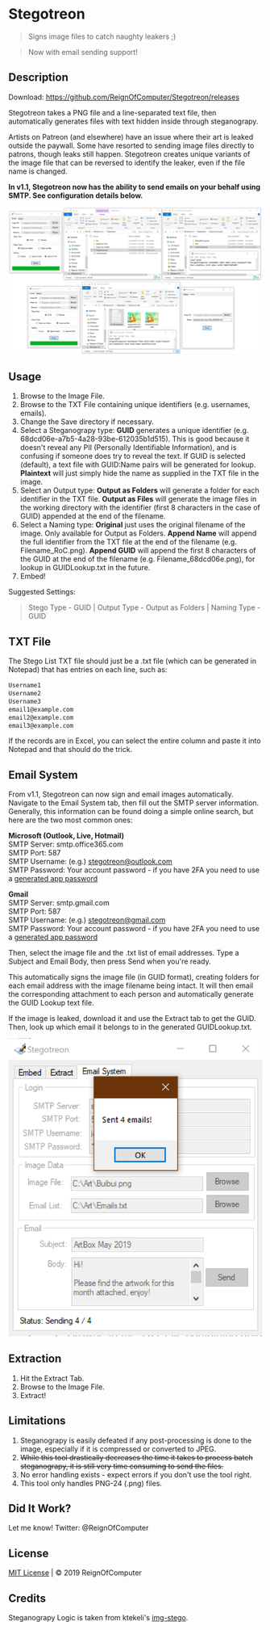 # Stegotreon

> Signs image files to catch naughty leakers ;)

> Now with email sending support!

## Description

Download: https://github.com/ReignOfComputer/Stegotreon/releases

Stegotreon takes a PNG file and a line-separated text file, then automatically generates files with text hidden inside through steganograpy.

Artists on Patreon (and elsewhere) have an issue where their art is leaked outside the paywall. Some have resorted to sending image files directly to patrons, though leaks still happen. Stegotreon creates unique variants of the image file that can be reversed to identify the leaker, even if the file name is changed.

**In v1.1, Stegotreon now has the ability to send emails on your behalf using SMTP. See configuration details below.**

<p align="center"> <img src="Screenshot.png"> </p>

## Usage

1. Browse to the Image File.
2. Browse to the TXT File containing unique identifiers (e.g. usernames, emails).
3. Change the Save directory if necessary.
4. Select a Steganograpy type: **GUID** generates a unique identifier (e.g. 68dcd06e-a7b5-4a28-93be-612035b1d515). This is good because it doesn't reveal any PII (Personally Identifiable Information), and is confusing if someone does try to reveal the text. If GUID is selected (default), a text file with GUID:Name pairs will be generated for lookup. **Plaintext** will just simply hide the name as supplied in the TXT file in the image.
5. Select an Output type: **Output as Folders** will generate a folder for each identifier in the TXT file. **Output as Files** will generate the image files in the working directory with the identifier (first 8 characters in the case of GUID) appended at the end of the filename.
6. Select a Naming type: **Original** just uses the original filename of the image. Only available for Output as Folders. **Append Name** will append the full identifier from the TXT file at the end of the filename (e.g. Filename_RoC.png). **Append GUID** will append the first 8 characters of the GUID at the end of the filename (e.g. Filename_68dcd06e.png), for lookup in GUIDLookup.txt in the future.
7. Embed!

Suggested Settings:
> Stego Type - GUID | Output Type - Output as Folders | Naming Type - GUID

## TXT File

The Stego List TXT file should just be a .txt file (which can be generated in Notepad) that has entries on each line, such as:

```
Username1
Username2
Username3
email1@example.com
email2@example.com
email3@example.com
```

If the records are in Excel, you can select the entire column and paste it into Notepad and that should do the trick.

## Email System

From v1.1, Stegotreon can now sign and email images automatically. Navigate to the Email System tab, then fill out the SMTP server information. Generally, this information can be found doing a simple online search, but here are the two most common ones:

**Microsoft (Outlook, Live, Hotmail)**  
SMTP Server: smtp.office365.com  
SMTP Port: 587  
SMTP Username: (e.g.) stegotreon@outlook.com  
SMTP Password: Your account password - if you have 2FA you need to use a [generated app password](https://account.microsoft.com/security)

**Gmail**  
SMTP Server: smtp.gmail.com  
SMTP Port: 587  
SMTP Username: (e.g.) stegotreon@gmail.com  
SMTP Password: Your account password - if you have 2FA you need to use a [generated app password](https://myaccount.google.com/apppasswords)

Then, select the image file and the .txt list of email addresses. Type a Subject and Email Body, then press Send when you're ready.

This automatically signs the image file (in GUID format), creating folders for each email address with the image filename being intact. It will then email the corresponding attachment to each person and automatically generate the GUID Lookup text file.

If the image is leaked, download it and use the Extract tab to get the GUID. Then, look up which email it belongs to in the generated GUIDLookup.txt.

<p align="center" height="400"> <img src="Screenshot-Email.png"> </p>

## Extraction

1. Hit the Extract Tab.
2. Browse to the Image File.
3. Extract!

## Limitations

1. Steganograpy is easily defeated if any post-processing is done to the image, especially if it is compressed or converted to JPEG.
2. ~~While this tool drastically decreases the time it takes to process batch steganograpy, it is still very time consuming to send the files.~~
3. No error handling exists - expect errors if you don't use the tool right.
4. This tool only handles PNG-24 (.png) files.

## Did It Work?

Let me know! Twitter: @ReignOfComputer

## License

[MIT License](https://github.com/ReignOfComputer/Stegotreon/blob/master/LICENSE) | &copy; 2019 ReignOfComputer

## Credits

Steganograpy Logic is taken from ktekeli's [img-stego](https://github.com/ktekeli/img-stego/).